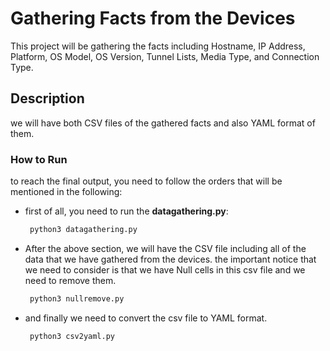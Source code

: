 # Gathering Facts from the Devices
This project will be gathering the facts including Hostname, IP Address, Platform, OS Model, OS Version, Tunnel Lists, Media Type, and Connection Type.

## Description
we will have both CSV files of the gathered facts and also YAML format of them.

### How to Run
to reach the final output, you need to follow the orders that will be mentioned in the following:

* first of all, you need to run the **datagathering.py**:
   ```bash
    python3 datagathering.py
* After the above section, we will have the CSV file including all of the data that we have gathered from the devices. the important notice that we need to consider is that we have Null cells in this csv file and we need to remove them.
   ```bash
    python3 nullremove.py
* and finally we need to convert the csv file to YAML format.
     ```bash
      python3 csv2yaml.py
